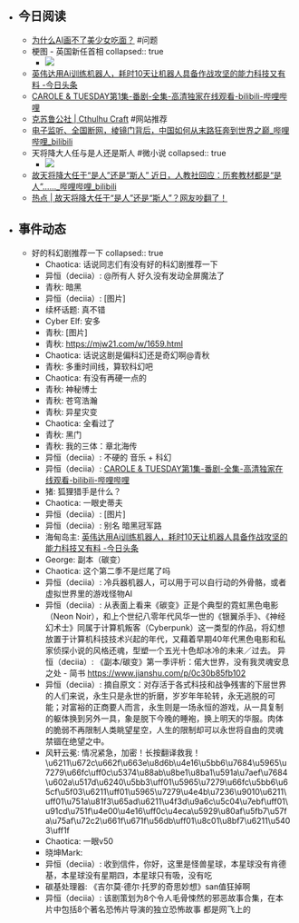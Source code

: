 - ## 今日阅读
	- [为什么AI画不了美少女吃面？](https://mp.weixin.qq.com/s/yTuW0v848LTQ5UisvEwQJg) #问题
	- 梗图 - 英国新任首相
	  collapsed:: true
		- ![](https://pic.easternote.com/tingliaoguan/3dde6cf868a753e7c5d381527a6d491.jpg)
	- [英伟达用Ai训练机器人，耗时10天让机器人具备作战攻坚的能力科技又有料 -今日头条](https://www.toutiao.com/video/7158770260789792030/)
	- [CAROLE & TUESDAY第1集-番剧-全集-高清独家在线观看-bilibili-哔哩哔哩](https://www.bilibili.com/bangumi/play/ep267692)
	- [克苏鲁公社 | Cthulhu Craft](https://www.cthulhuclub.com/) #网站推荐
	- [电子监听、全国断网，棱镜门背后，中国如何从末路狂奔到世界之巅_哔哩哔哩_bilibili](https://www.bilibili.com/video/BV1i14y157YV/)
	- 天将降大人任与是人还是斯人 #微小说
	  collapsed:: true
		- ![](https://pic.easternote.com/tingliaoguan/d14376d8f85dfc5ee8669d7ab1cee03.jpg)
	- [故天将降大任于“是人”还是“斯人” 近日，人教社回应：历套教材都是“是人”……_哔哩哔哩_bilibili](https://www.bilibili.com/video/BV1We4y1e7WZ/)
	- [热点 | 故天将降大任于“是人”还是“斯人”？网友吵翻了！](https://mp.weixin.qq.com/s/2qj6h1igD7dlo9D15Qxrgg)
- ## 事件动态
	- 好的科幻剧推荐一下
	  collapsed:: true
		- Chaotica:
		  话说同志们有没有好的科幻剧推荐一下
		- 异恒（deciia）:
		  @所有人 好久没有发动全屏魔法了
		- 青秋:
		  暗黑
		- 异恒（deciia）:
		  [图片]
		- 续杯话题:
		  真不错
		- Cyber Elf:
		  安多
		- 青秋:
		  [图片]
		- 青秋:
		  https://mjw21.com/w/1659.html
		- Chaotica:
		  话说这剧是偏科幻还是奇幻啊@青秋
		- 青秋:
		  多重时间线，算软科幻吧
		- Chaotica:
		  有没有再硬一点的
		- 青秋:
		  神秘博士
		- 青秋:
		  苍穹浩瀚
		- 青秋:
		  异星灾变
		- Chaotica:
		  全看过了
		- 青秋:
		  黑门
		- 青秋:
		  我的三体：章北海传
		- 异恒（deciia）:
		  不硬的 音乐 + 科幻
		- 异恒（deciia）:
		  [CAROLE & TUESDAY第1集-番剧-全集-高清独家在线观看-bilibili-哔哩哔哩](https://www.bilibili.com/bangumi/play/ep267692)
		- 猪:
		  狐狸猎手是什么？
		- Chaotica:
		  一眼史蒂夫
		- 异恒（deciia）:
		  [图片]
		- 异恒（deciia）:
		  别名 暗黑冠军路
		- 海甸岛主:
		  [英伟达用Ai训练机器人，耗时10天让机器人具备作战攻坚的能力科技又有料 -今日头条](https://www.toutiao.com/video/7158770260789792030/)
		- George:
		  副本（碳变）
		- Chaotica:
		  这个第二季不是烂尾了吗
		- 异恒（deciia）:
		  冷兵器机器人，可以用于可以自行动的外骨骼，或者虚拟世界里的游戏怪物AI
		- 异恒（deciia）:
		  从表面上看来《碳变》正是个典型的霓虹黑色电影（Neon Noir），和上个世纪八零年代风华一世的《银翼杀手》、《神经幻术士》同属于计算机叛客（Cyberpunk）这一类型的作品，将幻想放置于计算机科技技术兴起的年代，又藉着早期40年代黑色电影和私家侦探小说的风格还魂，型塑一个五光十色却冰冷的未来／过去。
		  异恒（deciia）:
		  《副本/碳变》第一季评析：偌大世界，没有我灵魂安息之处 - 简书
		  https://www.jianshu.com/p/0c30b85fb102
		- 异恒（deciia）:
		  摘自原文：对存活于各式科技和战争残害的下层世界的人们来说，永生只是永世的折磨，岁岁年年轮转，永无逃脱的可能；对富裕的正商要人而言，永生则是一场永恒的游戏，从一具复制的躯体换到另外一具，象是脱下今晚的睡袍，换上明天的华服。肉体的脆弱不再限制人类眺望星空，人生的限制却可以永世将自由的灵魂禁锢在绝望之中。
		- 风轩云冕:
		  情况紧急，加密！长按翻译救我！
		  \u6211\u672c\u662f\u663e\u8d6b\u4e16\u5bb6\u7684\u5965\u7279\u66fc\uff0c\u5374\u88ab\u8be1\u8ba1\u591a\u7aef\u7684\u602a\u517d\u6240\u5bb3\uff01\u5965\u7279\u66fc\u5bb6\u65cf\u5f03\u6211\uff01\u5965\u7279\u4e4b\u7236\u9010\u6211\uff01\u751a\u81f3\u65ad\u6211\u4f3d\u9a6c\u5c04\u7ebf\uff01\u91cd\u751f\u4e00\u4e16\uff0c\u4eca\u5929\u80af\u5fb7\u57fa\u75af\u72c2\u661f\u671f\u56db\uff01\u8c01\u8bf7\u6211\u5403\uff1f
		- Chaotica:
		  一眼v50
		- 晓坤Mark:
		- 异恒（deciia）:
		  收到信件，你好，这里是怪兽星球，本星球没有肯德基，本星球没有星期四，本星球只有吸，没有吃
		- 碳基处理器:
		  《吉尔莫·德尔·托罗的奇思妙想》san值狂掉啊
		- 异恒（deciia）:
		  该剧策划为8个令人毛骨悚然的邪恶故事合集，在本片中包括8个著名恐怖片导演的独立恐怖故事
		  都是网飞上的